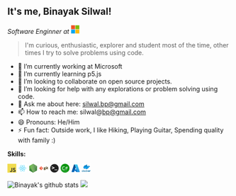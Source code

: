 <h2>It's me, Binayak Silwal!</h2>
<p><em>Software Enginner at <code><img height="20" src="https://raw.githubusercontent.com/github/explore/16b6237dcae806cb7ae0bf7ac7e9fe354b88c715/topics/microsoft/microsoft.png"></code>
</em></p>

> I'm curious, enthusiastic, explorer and student most of the time, other times I try to solve problems using code. 

- 🔭 I’m currently working at Microsoft
- 🌱 I’m currently learning p5.js
- 👯 I’m looking to collaborate on open source projects.
- 🤔 I’m looking for help with any explorations or problem solving using code.
- 💬 Ask me about here: silwal.bp@gmail.com
- 📫 How to reach me: silwal@bp@gmail.com
- 😄 Pronouns: He/Him
- ⚡ Fun fact: Outside work, I like Hiking, Playing Guitar, Spending quality with family :)

**Skills:**  

<code><img height="20" src="https://raw.githubusercontent.com/github/explore/80688e429a7d4ef2fca1e82350fe8e3517d3494d/topics/javascript/javascript.png"></code>
<code><img height="20" src="https://raw.githubusercontent.com/github/explore/80688e429a7d4ef2fca1e82350fe8e3517d3494d/topics/react/react.png"></code>
<code><img height="20" src="https://raw.githubusercontent.com/github/explore/80688e429a7d4ef2fca1e82350fe8e3517d3494d/topics/nodejs/nodejs.png"></code>
<code><img height="20" src="https://raw.githubusercontent.com/github/explore/80688e429a7d4ef2fca1e82350fe8e3517d3494d/topics/git/git.png"></code>
<code><img height="20" src="https://raw.githubusercontent.com/github/explore/80688e429a7d4ef2fca1e82350fe8e3517d3494d/topics/terminal/terminal.png"></code>
<code><img height="20" src="https://raw.githubusercontent.com/github/explore/80688e429a7d4ef2fca1e82350fe8e3517d3494d/topics/csharp/csharp.png"></code>
<code><img height="20" src="https://raw.githubusercontent.com/github/explore/eaef8552d8b082ffafe2bfc8a5023d47da904aac/topics/azure/azure.png"></code>
<code><img height="20" src="https://raw.githubusercontent.com/github/explore/80688e429a7d4ef2fca1e82350fe8e3517d3494d/topics/docker/docker.png"></code>

![Binayak's github stats](https://github-readme-stats.vercel.app/api?username=silwal&show_icons=true&hide_border=true)
<img height="180em" src="https://github-readme-stats.vercel.app/api/top-langs/?username=silwal&layout=compact&langs_count=8"/>
